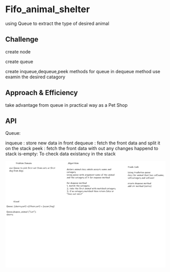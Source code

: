 # Fifo_animal_shelter
<!-- Short summary or background information -->
using Queue to extract the type of desired animal

## Challenge
<!-- Description of the challenge -->
create node

create queue

create inqueue,dequeue,peek methods for queue
in dequeue method use examin the desired catagory

## Approach & Efficiency
<!-- What approach did you take? Why? What is the Big O space/time for this approach? -->
take advantage from queue in practical way as a Pet Shop

## API
<!-- Description of each method publicly available to your Stack and Queue-->


Queue:

inqueue : store new data in front
dequeue : fetch the front data and split it on the stack
peek : fetch the front data with out any changes happend to stack
is-empty: To check data existancy in the stack

<img src="/assets/ch12.png">
